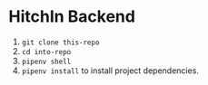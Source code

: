 # HitchIn Backend

1. `git clone this-repo`
2. `cd into-repo`
3. `pipenv shell`
4. `pipenv install` to install project dependencies.
